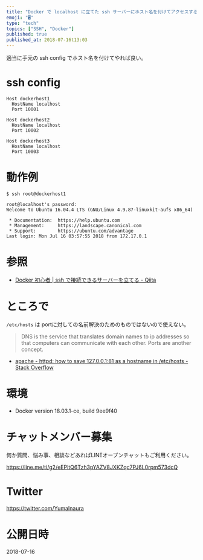 ```yaml
---
title: "Docker で localhost に立てた ssh サーバーにホスト名を付けてアクセスする"
emoji: "🖥"
type: "tech"
topics: ["SSH", "Docker"]
published: true
published_at: 2018-07-16t13:03
---
```


適当に手元の ssh config でホスト名を付けてやれば良い。

# ssh config

```conf:~/.ssh/config
Host dockerhost1
  HostName localhost
  Port 10001

Host dockerhost2
  HostName localhost
  Port 10002

Host dockerhost3
  HostName localhost
  Port 10003
```

# 動作例

```
$ ssh root@dockerhost1

root@localhost's password:
Welcome to Ubuntu 16.04.4 LTS (GNU/Linux 4.9.87-linuxkit-aufs x86_64)

 * Documentation:  https://help.ubuntu.com
 * Management:     https://landscape.canonical.com
 * Support:        https://ubuntu.com/advantage
Last login: Mon Jul 16 03:57:55 2018 from 172.17.0.1
```

# 参照

- [Docker 初心者 | ssh で接続できるサーバーを立てる - Qiita](https://qiita.com/YumaInaura/items/adb20c8083fce2da86e1)

# ところで

`/etc/hosts` は portに対しての名前解決のためのものではないので使えない。

>DNS is the service that translates domain names to ip addresses so that computers can communicate with each other.
>Ports are another concept. 

- [apache - httpd: how to save 127.0.0.1:81 as a hostname in /etc/hosts - Stack Overflow](https://stackoverflow.com/questions/34980462/httpd-how-to-save-127-0-0-181-as-a-hostname-in-etc-hosts)

# 環境

- Docker version 18.03.1-ce, build 9ee9f40








<!-- Update From Qiita API -->

# チャットメンバー募集


何か質問、悩み事、相談などあればLINEオープンチャットもご利用ください。

https://line.me/ti/g2/eEPltQ6Tzh3pYAZV8JXKZqc7PJ6L0rpm573dcQ





# Twitter


https://twitter.com/YumaInaura


<!-- Update From Qiita API -->



# 公開日時

2018-07-16
